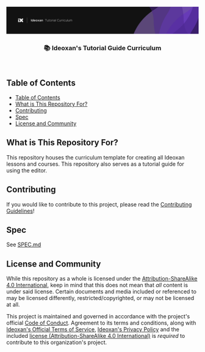 <p align="center"><img src="https://raw.githubusercontent.com/ideoxan/curriculum-tutorial/master/gitbanner.png"></p>
<h3 align="center">📚 Ideoxan's Tutorial Guide Curriculum</h3>
<br>

## Table of Contents
- [Table of Contents](#table-of-contents)
- [What is This Repository For?](#what-is-this-repository-for)
- [Contributing](#contributing)
- [Spec](#spec)
- [License and Community](#license-and-community)

## What is This Repository For?
This repository houses the curriculum template for creating all Ideoxan lessons and courses. This repository also serves as a tutorial guide for using the editor.

## Contributing
If you would like to contribute to this project, please read the [Contributing Guidelines](https://github.com/ideoxan/contributing)!

## Spec
See [SPEC.md](https://github.com/ideoxan/ideoxan/blob/master/spec/SPEC.md)

## License and Community
While this repository as a whole is licensed under the [Attribution-ShareAlike 4.0 International](LICENSE), keep in mind that this does not mean that *all* content is under said license. Certain documents and media included or referenced to may be licensed differently, restricted/copyrighted, or may not be licensed at all.

This project is maintained and governed in accordance with the project's official [Code of Conduct](https://github.com/ideoxan/contributing/blob/main/CODE_OF_CONDUCT.md). Agreement to its terms and conditions, along with [Ideoxan's Official Terms of Service](https://ideoxan.com/tos), [Ideoxan's Privacy Policy](https://ideoxan.com/privacy) and the included [license (Attribution-ShareAlike 4.0 International)](LICENSE) is *required* to contribute to this organization's project.
